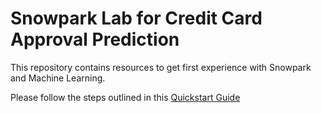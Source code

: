 # Snowpark Lab for Credit Card Approval Prediction
This repository contains resources to get first experience with Snowpark and Machine Learning.

Please follow the steps outlined in this [Quickstart Guide](https://quickstarts.snowflake.com/guide/getting_started_snowpark_machine_learning/index.html)
